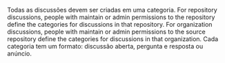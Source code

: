 Todas as discussões devem ser criadas em uma categoria. For repository discussions, people with maintain or admin permissions to the repository define the categories for discussions in that repository. For organization discussions, people with maintain or admin permissions to the source repository define the categories for discussions in that organization. Cada categoria tem um formato: discussão aberta, pergunta e resposta ou anúncio.
